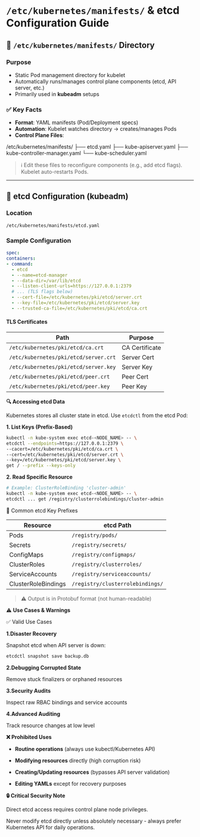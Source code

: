 # `/etc/kubernetes/manifests/` & etcd Configuration Guide

## 📁 `/etc/kubernetes/manifests/` Directory
### Purpose
- Static Pod management directory for kubelet
- Automatically runs/manages control plane components (etcd, API server, etc.)
- Primarily used in **kubeadm** setups

### ✅ Key Facts
- **Format**: YAML manifests (Pod/Deployment specs)
- **Automation**: Kubelet watches directory → creates/manages Pods
- **Control Plane Files**:

/etc/kubernetes/manifests/
├── etcd.yaml
├── kube-apiserver.yaml
├── kube-controller-manager.yaml
└── kube-scheduler.yaml


> ℹ️ Edit these files to reconfigure components (e.g., add etcd flags). Kubelet auto-restarts Pods.

---

## 🔧 etcd Configuration (kubeadm)
### Location
`/etc/kubernetes/manifests/etcd.yaml`

### Sample Configuration
```yaml
spec:
containers:
- command:
  - etcd
  - --name=etcd-manager
  - --data-dir=/var/lib/etcd
  - --listen-client-urls=https://127.0.0.1:2379
  # ... (TLS flags below)
  - --cert-file=/etc/kubernetes/pki/etcd/server.crt
  - --key-file=/etc/kubernetes/pki/etcd/server.key
  - --trusted-ca-file=/etc/kubernetes/pki/etcd/ca.crt
```

#### TLS Certificates
| Path                                  | Purpose         |
|---------------------------------------|------------------|
| `/etc/kubernetes/pki/etcd/ca.crt`     | CA Certificate   |
| `/etc/kubernetes/pki/etcd/server.crt` | Server Cert      |
| `/etc/kubernetes/pki/etcd/server.key` | Server Key       |
| `/etc/kubernetes/pki/etcd/peer.crt`   | Peer Cert        |
| `/etc/kubernetes/pki/etcd/peer.key`   | Peer Key         |

**🔍 Accessing etcd Data**

Kubernetes stores all cluster state in etcd. Use `etcdctl` from the etcd Pod:

**1. List Keys (Prefix-Based)**
```bash
kubectl -n kube-system exec etcd-<NODE_NAME> -- \
etcdctl --endpoints=https://127.0.0.1:2379 \
--cacert=/etc/kubernetes/pki/etcd/ca.crt \
--cert=/etc/kubernetes/pki/etcd/server.crt \
--key=/etc/kubernetes/pki/etcd/server.key \
get / --prefix --keys-only
```
**2. Read Specific Resource**
```bash
# Example: ClusterRoleBinding 'cluster-admin'
kubectl -n kube-system exec etcd-<NODE_NAME> -- \
etcdctl ... get /registry/clusterrolebindings/cluster-admin
```
📌 Common etcd Key Prefixes

| Resource               | etcd Path                             |
|------------------------|----------------------------------------|
| Pods                   | `/registry/pods/`                      |
| Secrets                | `/registry/secrets/`                   |
| ConfigMaps             | `/registry/configmaps/`                |
| ClusterRoles           | `/registry/clusterroles/`              |
| ServiceAccounts        | `/registry/serviceaccounts/`           |
| ClusterRoleBindings    | `/registry/clusterrolebindings/`       |

> ⚠️ Output is in Protobuf format (not human-readable)

⚠️ **Use Cases & Warnings**

✅ Valid Use Cases

**1.Disaster Recovery**

Snapshot etcd when API server is down:
```bash
etcdctl snapshot save backup.db
```
**2.Debugging Corrupted State**

Remove stuck finalizers or orphaned resources

**3.Security Audits**

Inspect raw RBAC bindings and service accounts

**4.Advanced Auditing**

Track resource changes at low level

**❌ Prohibited Uses**

- **Routine operations** (always use kubectl/Kubernetes API)

- **Modifying resources** directly (high corruption risk)

- **Creating/Updating resources** (bypasses API server validation)

- **Editing YAMLs** except for recovery purposes

**🔒 Critical Security Note**

Direct etcd access requires control plane node privileges.

Never modify etcd directly unless absolutely necessary - always prefer Kubernetes API for daily operations.
